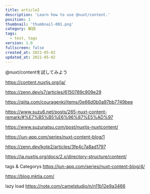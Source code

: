 ```yaml
---
title: article2
description: 'Learn how to use @nuxt/content.'
position: 1
thumbnail: 'thumbnail-001.png'
category: 解説
tags: 
  - test, tags
version: 1.0
fullscreen: false
created_at: 2021-05-02
updated_at: 2021-05-02
---
```


@nuxt/contentを試してみよう

https://content.nuxtjs.org/ja/

https://zenn.dev/s7/articles/6150789c909e29

https://qiita.com/couragenki/items/0e66d0b0a97bb7749bee

https://www.suzu6.net/posts/265-nuxt-content-remark/#%E7%B5%B5%E6%96%87%E5%AD%97

https://www.suzunatsu.com/post/nuxtjs-nuxtcontent/

https://jun-app.com/series/nuxt-content-blog/1

https://zenn.dev/kote2/articles/3fe4c7a8ad1797

https://ja.nuxtjs.org/docs/2.x/directory-structure/content/

tags & Categorys
https://jun-app.com/series/nuxt-content-blog/4/

https://blog.mktia.com/

lazy load
https://note.com/camelstudio/n/n11b12e9a3466
